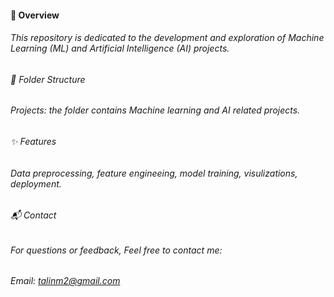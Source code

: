#### 🚀 Overview 
###### This repository is dedicated to the development and exploration of Machine Learning (ML) and Artificial Intelligence (AI) projects. 


###### 📂 Folder Structure
###### Projects: the folder contains Machine learning and AI related projects.


###### ✨ Features
###### Data preprocessing, feature engineeing, model training, visulizations, deployment.


###### 📬 Contact
###### For questions or feedback, Feel free to contact me:
###### Email: talinm2@gmail.com

